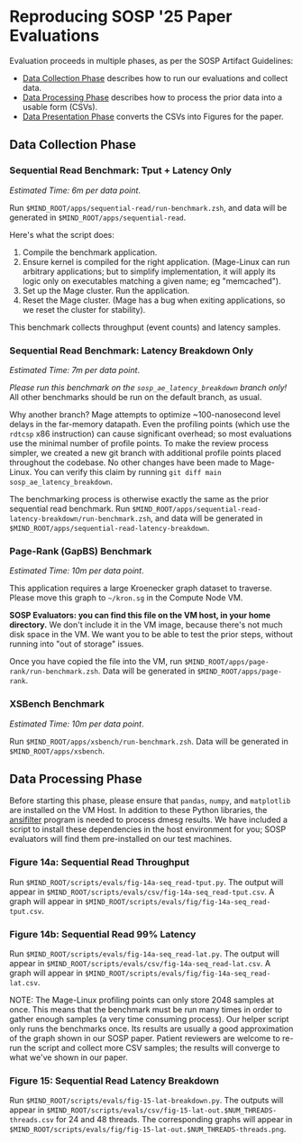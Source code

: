 # Reproducing SOSP '25 Paper Evaluations

Evaluation proceeds in multiple phases, as per the SOSP Artifact Guidelines:

- [Data Collection Phase](#data-collection-phase) describes how to run our
  evaluations and collect data. 
- [Data Processing Phase](#data-processing-phase) describes how to process the
  prior data into a usable form (CSVs). 
- [Data Presentation Phase](#data-presentation-phase) converts the CSVs into
  Figures for the paper. 


## Data Collection Phase

### Sequential Read Benchmark: Tput + Latency Only

*Estimated Time: 6m per data point*. 

Run `$MIND_ROOT/apps/sequential-read/run-benchmark.zsh`, and data will be
generated in `$MIND_ROOT/apps/sequential-read`. 

Here's what the script does: 

1. Compile the benchmark application. 
2. Ensure kernel is compiled for the right application. 
   (Mage-Linux can run arbitrary applications; but to simplify implementation,
   it will apply its logic only on executables matching a given name; eg
   "memcached"). 
3. Set up the Mage cluster. Run the application. 
4. Reset the Mage cluster. (Mage has a bug when exiting applications, so we
   reset the cluster for stability). 

This benchmark collects throughput (event counts) and latency samples. 

### Sequential Read Benchmark: Latency Breakdown Only

*Estimated Time: 7m per data point*. 

*Please run this benchmark on the `sosp_ae_latency_breakdown` branch only!*
All other benchmarks should be run on the default branch, as usual. 

Why another branch? 
Mage attempts to optimize ~100-nanosecond level delays in the far-memory
datapath. Even the profiling points (which use the `rdtcsp` x86 instruction)
can cause significant overhead; so most evaluations use the minimal number of
profile points. 
To make the review process simpler, we created a new git branch with
additional profile points placed throughout the codebase. No other changes
have been made to Mage-Linux. You can verify this claim by running
`git diff main sosp_ae_latency_breakdown`. 

The benchmarking process is otherwise exactly the same as the prior sequential
read benchmark. Run
`$MIND_ROOT/apps/sequential-read-latency-breakdown/run-benchmark.zsh`, and
data will be generated in `$MIND_ROOT/apps/sequential-read-latency-breakdown`. 


### Page-Rank (GapBS) Benchmark

*Estimated Time: 10m per data point*. 

This application requires a large Kroenecker graph dataset to traverse. 
Please move this graph to `~/kron.sg` in the Compute Node VM. 

**SOSP Evaluators: you can find this file on the VM host, in your home
directory.** We don't include it in the VM image, because there's not much disk
space in the VM. We want you to be able to test the prior steps, without
running into "out of storage" issues.

Once you have copied the file into the VM, run
`$MIND_ROOT/apps/page-rank/run-benchmark.zsh`.
Data will be generated in `$MIND_ROOT/apps/page-rank`. 

### XSBench Benchmark

*Estimated Time: 10m per data point*. 

Run `$MIND_ROOT/apps/xsbench/run-benchmark.zsh`.
Data will be generated in `$MIND_ROOT/apps/xsbench`. 


## Data Processing Phase

Before starting this phase, please ensure that `pandas`, `numpy`, and
`matplotlib` are installed on the VM Host. In addition to these Python 
libraries, the [ansifilter](https://github.com/andre-simon/ansifilter/blob/master/INSTALL)
program is needed to process dmesg results.
We have included a script to install these dependencies in the host environment
for you; SOSP evaluators will find them pre-installed on our test machines. 

### Figure 14a: Sequential Read Throughput

Run `$MIND_ROOT/scripts/evals/fig-14a-seq_read-tput.py`. 
The output will appear in `$MIND_ROOT/scripts/evals/csv/fig-14a-seq_read-tput.csv`. 
A graph will appear in `$MIND_ROOT/scripts/evals/fig/fig-14a-seq_read-tput.csv`. 

### Figure 14b: Sequential Read 99% Latency

Run `$MIND_ROOT/scripts/evals/fig-14a-seq_read-lat.py`. 
The output will appear in `$MIND_ROOT/scripts/evals/csv/fig-14a-seq_read-lat.csv`. 
A graph will appear in `$MIND_ROOT/scripts/evals/fig/fig-14a-seq_read-lat.csv`. 

NOTE: The Mage-Linux profiling points can only store 2048 samples at once. 
This means that the benchmark must be run many times in order to gather enough
samples (a very time consuming process). 
Our helper script only runs the benchmarks once. 
Its results are usually a good approximation of the graph shown in our SOSP paper. 
Patient reviewers are welcome to re-run the script and collect more CSV samples; the results
will converge to what we've shown in our paper. 

### Figure 15: Sequential Read Latency Breakdown

Run `$MIND_ROOT/scripts/evals/fig-15-lat-breakdown.py`. 
The outputs will appear in `$MIND_ROOT/scripts/evals/csv/fig-15-lat-out.$NUM_THREADS-threads.csv`
for 24 and 48 threads. 
The corresponding graphs will appear in
`$MIND_ROOT/scripts/evals/fig/fig-15-lat-out.$NUM_THREADS-threads.png`. 
